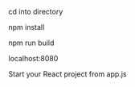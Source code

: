 cd into directory

npm install

npm run build

localhost:8080

Start your React project from app.js
